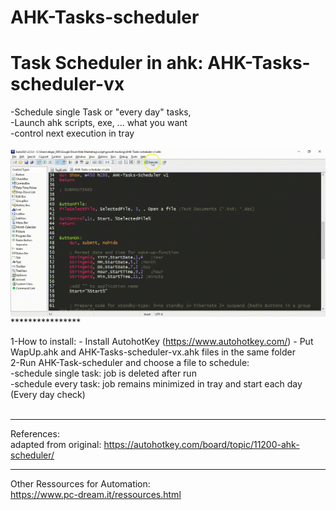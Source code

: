 # AHK-Tasks-scheduler

<h1>Task Scheduler in ahk:  AHK-Tasks-scheduler-vx </h1>
-Schedule single Task or "every day" tasks, </br>
-Launch ahk scripts, exe, ... what you want</br>
-control next execution in tray</br>

</br>
<img src="https://github.com/adegard/AHK-Tasks-scheduler/blob/master/ExampleTaskScheduler.gif"  align="center">
****************

1-How to install: 
    - Install AutohotKey (https://www.autohotkey.com/)
    - Put WapUp.ahk and AHK-Tasks-scheduler-vx.ahk files in the same folder</br>
2-Run AHK-Task-scheduler and choose a file to schedule:</br>
    -schedule single task: job is deleted after run</br>
    -schedule every task: job remains minimized in tray and start each day (Every day check)</br>
</br>
*****************
References:</br>
adapted from original: https://autohotkey.com/board/topic/11200-ahk-scheduler/

*****************
Other Ressources for Automation:</br>
https://www.pc-dream.it/ressources.html

